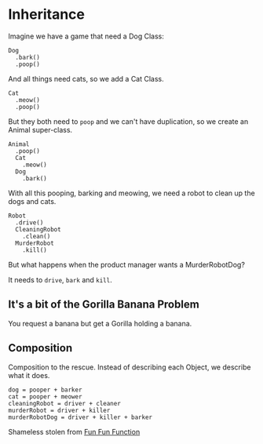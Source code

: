 # Inheritance

Imagine we have a game that need a Dog Class:

```
Dog
  .bark()
  .poop()
```

And all things need cats, so we add a Cat Class. 
```
Cat
  .meow()
  .poop()
```
But they both need to `poop` and we can't have duplication, so we create an 
Animal super-class.

```
Animal
  .poop()
  Cat
    .meow()
  Dog 
    .bark()
```

With all this pooping, barking and meowing, we need a robot to clean up the 
dogs and cats. 

```
Robot
  .drive()
  CleaningRobot
    .clean()
  MurderRobot
    .kill()
```

But what happens when the product manager wants a MurderRobotDog?

It needs to `drive`, `bark` and `kill`.

## It's a bit of the Gorilla Banana Problem
You request a banana but get a Gorilla holding a banana.

## Composition
Composition to the rescue. Instead of describing each Object, we describe what it does.

```
dog = pooper + barker
cat = pooper + meower
cleaningRobot = driver + cleaner
murderRobot = driver + killer
murderRobotDog = driver + killer + barker
```

Shameless stolen from [Fun Fun Function](https://egghead.io/courses/just-enough-functional-programming-in-javascript)
